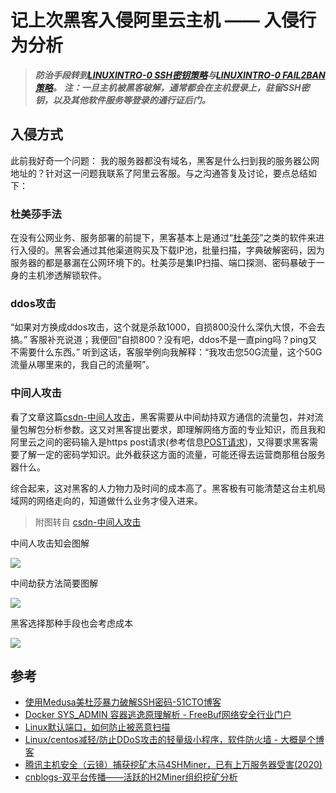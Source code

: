 # 记上次黑客入侵阿里云主机 —— 入侵行为分析

> ***防治手段转到[LINUXINTRO-0 SSH密钥策略](/LINUXINTRO-0.md)与[LINUXINTRO-0 FAIL2BAN策略](/LINUXINTRO-1.md)。***
> ***注：一旦主机被黑客破解，通常都会在主机登录上，驻留SSH密钥，以及其他软件服务等登录的通行证后门。***


## 入侵方式

此前我好奇一个问题： 我的服务器都没有域名，黑客是什么扫到我的服务器公网地址的？针对这一问题我联系了阿里云客服。与之沟通答复及讨论，要点总结如下：

### 杜美莎手法

在没有公网业务、服务部署的前提下，黑客基本上是通过“[杜美莎](http://foofus.net/goons/jmk/medusa/medusa.html)”之类的软件来进行入侵的。黑客会通过其他渠道购买及下载IP池，批量扫描，字典破解密码，因为服务器的都是暴漏在公网环境下的。杜美莎是集IP扫描、端口探测、密码暴破于一身的主机渗透解锁软件。

### ddos攻击

“如果对方换成ddos攻击，这个就是杀敌1000，自损800没什么深仇大恨，不会去搞。” 客服补充说道；我便回“自损800？没有吧，ddos不是一直ping吗？ping又不需要什么东西。” 听到这话，客服举例向我解释：“我攻击您50G流量，这个50G流量从哪里来的，我自己的流量啊”。

### 中间人攻击

看了文章这篇[csdn-中间人攻击](https://blog.csdn.net/holen_/article/details/122839940)，黑客需要从中间劫持双方通信的流量包，并对流量包解包分析参数。这又对黑客提出要求，即理解网络方面的专业知识，而且我和阿里云之间的密码输入是https post请求(参考信息[POST请求](https://blog.csdn.net/weixin_41040445/article/details/115260390))，又得要求黑客需要了解一定的密码学知识。此外截获这方面的流量，可能还得去运营商那租台服务器什么。

综合起来，这对黑客的人力物力及时间的成本高了。黑客极有可能清楚这台主机局域网的网络走向的，知道做什么业务才侵入进来。

> 附图转自 [csdn-中间人攻击](https://blog.csdn.net/holen_/article/details/122839940) 

中间人攻击知会图解

![ ](https://cdn.jsdelivr.net/gh/hoochanlon/ihs-simple/AQUICK/csdn-zjrgj-sy.png)

中间劫获方法简要图解

![ ](https://cdn.jsdelivr.net/gh/hoochanlon/ihs-simple/AQUICK/csdn-zjrgj-arp.png)

黑客选择那种手段也会考虑成本

![ ](https://cdn.jsdelivr.net/gh/hoochanlon/ihs-simple/AQUICK/catch2023-02-11%2023.24.56.png)

## 参考

* [使用Medusa美杜莎暴力破解SSH密码-51CTO博客](https://blog.51cto.com/u_15766933/5630258)
* [Docker SYS_ADMIN 容器逃逸原理解析 - FreeBuf网络安全行业门户](https://www.freebuf.com/vuls/264843.html)
* [Linux默认端口，如何防止被恶意扫描](https://www.bilibili.com/read/cv6200341)
* [Linux/centos减轻/防止DDoS攻击的轻量级小程序，软件防火墙 - 大概是个博客](https://dagai.net/archives/893)
* [腾讯主机安全（云镜）捕获挖矿木马4SHMiner，已有上万服务器受害(2020)](https://s.tencent.com/research/report/1181.html)
* [cnblogs-双平台传播——活跃的H2Miner组织挖矿分析](https://www.cnblogs.com/bonelee/p/16378059.html)
